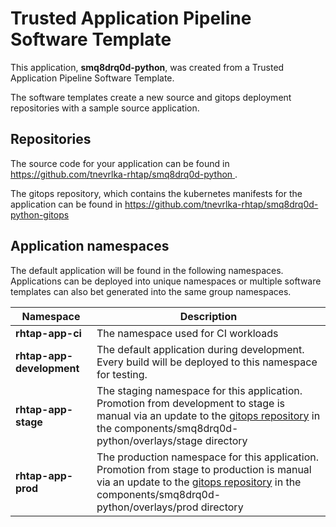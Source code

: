 # Trusted Application Pipeline Software Template

This application, **smq8drq0d-python**, was created from a Trusted Application Pipeline Software Template.

The software templates create a new source and gitops deployment repositories with a sample source application. 

## Repositories

The source code for your application can be found in [https://github.com/tnevrlka-rhtap/smq8drq0d-python ](https://github.com/tnevrlka-rhtap/smq8drq0d-python ).
 
The gitops repository, which contains the kubernetes manifests for the application can be found in 
[https://github.com/tnevrlka-rhtap/smq8drq0d-python-gitops ](https://github.com/tnevrlka-rhtap/smq8drq0d-python-gitops ) 

## Application namespaces 

The default application will be found in the following namespaces. Applications can be deployed into unique namespaces or multiple software templates can also bet generated into the same group namespaces.  

|  Namespace   |  Description   |  
| -------- | -------- |
| **rhtap-app-ci** | The namespace used for CI workloads |
| **rhtap-app-development** | The default application during development. Every build will be deployed to this namespace for testing. |
| **rhtap-app-stage** | The staging namespace for this application. Promotion from development to stage is manual via an update to the [gitops repository](https://github.com/tnevrlka-rhtap/smq8drq0d-python-gitops ) in the components/smq8drq0d-python/overlays/stage directory |
| **rhtap-app-prod** | The production namespace for this application. Promotion from stage to production is manual via an update to the [gitops repository](https://github.com/tnevrlka-rhtap/smq8drq0d-python-gitops ) in the components/smq8drq0d-python/overlays/prod directory |